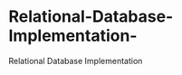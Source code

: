 Relational-Database-Implementation-
===================================

Relational Database Implementation 
